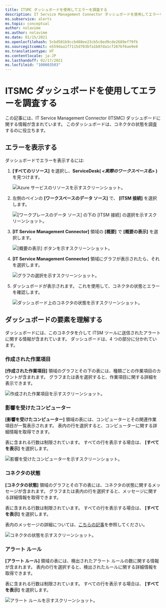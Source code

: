 ```yaml
---
title: ITSMC ダッシュボードを使用してエラーを調査する
description: IT Service Management Connector ダッシュボードを使用してエラーを調査する方法について説明します。
ms.subservice: alerts
ms.topic: conceptual
author: nolavime
ms.author: nolavime
ms.date: 01/15/2021
ms.openlocfilehash: 5cbd501b9ccb408ee23cb5c8ed9cde2689ef79fb
ms.sourcegitcommit: e559daa1f7115d703bfa1b87da1cf267bf6ae9e8
ms.translationtype: HT
ms.contentlocale: ja-JP
ms.lasthandoff: 02/17/2021
ms.locfileid: "100603503"
---
```

# <a name="investigate-errors-by-using-the-itsmc-dashboard"></a>ITSMC ダッシュボードを使用してエラーを調査する

この記事には、IT Service Management Connector (ITSMC) ダッシュボードに関する情報が含まれています。 このダッシュボードは、コネクタの状態を調査するのに役立ちます。

## <a name="view-errors"></a>エラーを表示する

ダッシュボードでエラーを表示するには:

1. **[すべてのリソース]** を選択し、**ServiceDesk( *<実際のワークスペース名>* )** を見つけます。

   ![Azure サービスのリソースを示すスクリーンショット。](media/itsmc-definition/create-new-connection-from-resource.png)

2. 左側のペインの **[ワークスペースのデータ ソース]** で、 **[ITSM 接続]** を選択します。

   ![[ワークプレースのデータ ソース] の下の [ITSM 接続] の選択を示すスクリーンショット。](media/itsmc-overview/add-new-itsm-connection.png)

3. **[IT Service Management Connector]** 領域の **[概要]** で **[概要の表示]** を選択します。

   ![[概要の表示] ボタンを示すスクリーンショット。](media/itsmc-resync-servicenow/dashboard-view-summary.png)

4. **[IT Service Management Connector]** 領域にグラフが表示されたら、それを選択します。

   ![グラフの選択を示すスクリーンショット。](media/itsmc-resync-servicenow/dashboard-graph-click.png)

5. ダッシュボードが表示されます。 これを使用して、コネクタの状態とエラーを確認します。
   
   ![ダッシュボード上のコネクタの状態を示すスクリーンショット。](media/itsmc-resync-servicenow/connector-dashboard.png)

## <a name="understand-dashboard-elements"></a>ダッシュボードの要素を理解する

ダッシュボードには、このコネクタを介して ITSM ツールに送信されたアラートに関する情報が含まれています。 ダッシュボードは、4 つの部分に分かれています。

### <a name="created-work-items"></a>作成された作業項目 

**[作成された作業項目]** 領域のグラフとその下の表には、種類ごとの作業項目のカウントが含まれます。 グラフまたは表を選択すると、作業項目に関する詳細を表示できます。

![作成された作業項目を示すスクリーンショット。](media/itsmc-resync-servicenow/itsm-dashboard-workitems.png)

### <a name="affected-computers"></a>影響を受けたコンピューター 

**[影響を受けたコンピューター]** 領域の表には、コンピューターとその関連作業項目が一覧表示されます。 表内の行を選択すると、コンピューターに関する詳細情報を取得できます。

表に含まれる行数は制限されています。 すべての行を表示する場合は、 **[すべてを表示]** を選択します。

![影響を受けたコンピューターを示すスクリーンショット。](media/itsmc-resync-servicenow/itsm-dashboard-impacted-comp.png)

### <a name="connector-status"></a>コネクタの状態 

**[コネクタの状態]** 領域のグラフとその下の表には、コネクタの状態に関するメッセージが含まれます。 グラフまたは表内の行を選択すると、メッセージに関する詳細情報を取得できます。

表に含まれる行数は制限されています。 すべての行を表示する場合は、 **[すべてを表示]** を選択します。

表内のメッセージの詳細については、[こちらの記事](itsmc-dashboard-errors.md)を参照してください。

![コネクタの状態を示すスクリーンショット。](media/itsmc-resync-servicenow/itsm-dashboard-connector-status.png)

### <a name="alert-rules"></a>アラート ルール 

**[アラート ルール]** 領域の表には、検出されたアラート ルールの数に関する情報が含まれます。 表内の行を選択すると、検出されたルールに関する詳細情報を取得できます。
    
表に含まれる行数は制限されています。 すべての行を表示する場合は、 **[すべてを表示]** を選択します。

![アラート ルールを示すスクリーンショット。](media/itsmc-resync-servicenow/itsm-dashboard-alert-rules.png)
